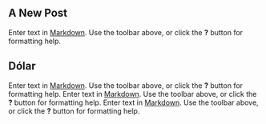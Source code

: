 ## A New Post

Enter text in [Markdown](http://daringfireball.net/projects/markdown/). Use the toolbar above, or click the **?** button for formatting help.

## Dólar

Enter text in [Markdown](http://daringfireball.net/projects/markdown/). Use the toolbar above, or click the **?** button for formatting help.
Enter text in [Markdown](http://daringfireball.net/projects/markdown/). Use the toolbar above, or click the **?** button for formatting help.
Enter text in [Markdown](http://daringfireball.net/projects/markdown/). Use the toolbar above, or click the **?** button for formatting help.